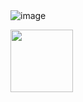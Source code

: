 <img class="w-75" src="https://i.ibb.co/2KbqLG2/Westin-Pay.png" alt="image">

[<img src="https://westinpay.com/img.png" width="100" height="100">](https://example.com/hedef_sayfa)

